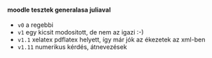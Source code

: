 #### moodle tesztek generalasa juliaval
* `v0` a regebbi
* `v1` egy kicsit modositott, de nem az igazi :-)
* `v1.1` xelatex pdflatex helyett, így már jók az ékezetek az xml-ben
* `v1.11` numerikus kérdés, átnevezések